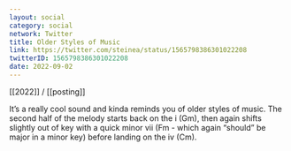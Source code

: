 ```yaml
---
layout: social
category: social
network: Twitter
title: Older Styles of Music
link: https://twitter.com/steinea/status/1565798386301022208
twitterID: 1565798386301022208
date: 2022-09-02
---
```


[[2022]] / [[posting]]

It’s a really cool sound and kinda reminds you of older styles of music. The second half of the melody starts back on the i (Gm), then again shifts slightly out of key with a quick minor vii (Fm - which again “should” be major in a minor key) before landing on the iv (Cm).
